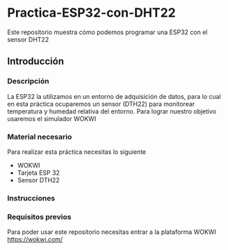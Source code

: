 # Practica-ESP32-con-DHT22
Este repositorio muestra cómo podemos programar una ESP32 con el sensor DHT22
## Introducción 

### Descripción 
La ESP32 la utilizamos en un entorno de adquisición de datos, para lo cual en esta práctica ocuparemos un sensor (DTH22) para monitorear temperatura y humedad relativa del entorno. Para lograr nuestro objetivo usaremos el simulador WOKWI

### Material necesario 

Para realizar esta práctica necesitas lo siguiente

- WOKWI
- Tarjeta ESP 32
- Sensor DTH22

### Instrucciones 

### Requisitos previos 

Para poder usar este repositorio necesitas entrar a la plataforma WOKWI https://wokwi.com/
